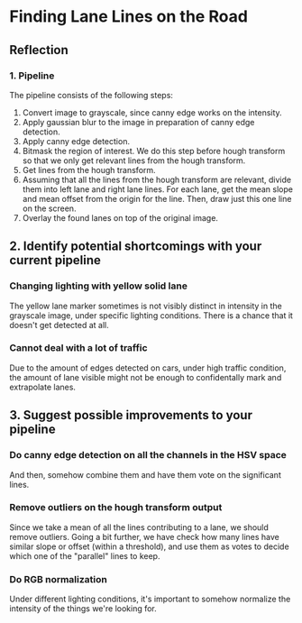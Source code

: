 # **Finding Lane Lines on the Road** 

## Reflection

### 1. Pipeline

The pipeline consists of the following steps:

1. Convert image to grayscale, since canny edge works on the intensity.
1. Apply gaussian blur to the image in preparation of canny edge detection.
1. Apply canny edge detection.
1. Bitmask the region of interest. We do this step before hough transform so that we only get relevant lines from the hough transform.
1. Get lines from the hough transform.
1. Assuming that all the lines from the hough transform are relevant, divide them into left lane and right lane lines. For each lane, get the mean slope and mean offset from the origin for the line. Then, draw just this one line on the screen.
1. Overlay the found lanes on top of the original image.

## 2. Identify potential shortcomings with your current pipeline

### Changing lighting with yellow solid lane

The yellow lane marker sometimes is not visibly distinct in intensity in the grayscale image, under specific lighting conditions. There is a chance that it doesn't get detected at all.

### Cannot deal with a lot of traffic

Due to the amount of edges detected on cars, under high traffic condition, the amount of lane visible might not be enough to confidentally mark and extrapolate lanes.

## 3. Suggest possible improvements to your pipeline

### Do canny edge detection on all the channels in the HSV space

And then, somehow combine them and have them vote on the significant lines.

### Remove outliers on the hough transform output

Since we take a mean of all the lines contributing to a lane, we should remove outliers. Going a bit further, we have check how many lines have similar slope or offset (within a threshold), and use them as votes to decide which one of the "parallel" lines to keep.

### Do RGB normalization

Under different lighting conditions, it's important to somehow normalize the intensity of the things we're looking for.
